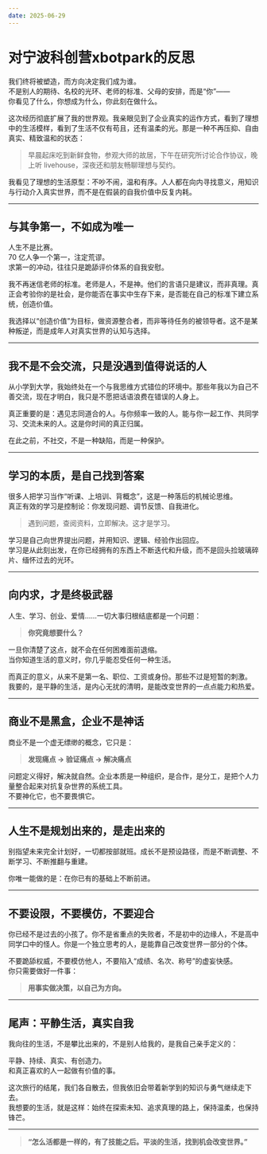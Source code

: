 ```yaml
---
date: 2025-06-29
---
```

# 对宁波科创营xbotpark的反思

我们终将被塑造，而方向决定我们成为谁。  
不是别人的期待、名校的光环、老师的标准、父母的安排，而是“你”——  
你看见了什么，你想成为什么，你此刻在做什么。

这次经历彻底扩展了我的世界观。我亲眼见到了企业真实的运作方式，看到了理想中的生活模样，看到了生活不仅有苟且，还有温柔的光。那是一种不再压抑、自由真实、精致温和的状态：

> 早晨起床吃到新鲜食物，参观大师的故居，下午在研究所讨论合作协议，晚上听 livehouse，深夜还和朋友畅聊理想与契约。

我看见了理想的生活原型：不吵不闹，温和有序。人人都在向内寻找意义，用知识与行动介入真实世界，而不是在假装的自我价值中反复内耗。

---

## 与其争第一，不如成为唯一

人生不是比赛。  
70 亿人争一个第一，注定荒谬。  
求第一的冲动，往往只是跪舔评价体系的自我安慰。

我不再迷信老师的标准。老师是人，不是神。他们的言语只是建议，而非真理。真正会考验你的是社会，是你能否在事实中生存下来，是否能在自己的标准下建立系统，创造价值。

我选择以“创造价值”为目标，做资源整合者，而非等待任务的被领导者。这不是某种叛逆，而是成年人对真实世界的认知与选择。

---

## 我不是不会交流，只是没遇到值得说话的人

从小学到大学，我始终处在一个与我思维方式错位的环境中。那些年我以为自己不善交流，现在才明白，我只是不愿把话语浪费在错误的人身上。

真正重要的是：遇见志同道合的人。与你频率一致的人。能与你一起工作、共同学习、交流未来的人。这是你时间的真正归属。

在此之前，不社交，不是一种缺陷，而是一种保护。

---

## 学习的本质，是自己找到答案

很多人把学习当作“听课、上培训、背概念”，这是一种落后的机械论思维。  
真正有效的学习是控制论：你发现问题、调节反馈、自我进化。

> 遇到问题，查阅资料，立即解决。这才是学习。

学习是自己向世界提出问题，并用知识、逻辑、经验作出回应。  
学习是从此刻出发，在你已经拥有的东西上不断迭代和升级，而不是回头捡玻璃碎片、缅怀过去的光环。

---

## 向内求，才是终极武器

人生、学习、创业、爱情……一切大事归根结底都是一个问题：

> **你究竟想要什么？**

一旦你清楚了这点，就不会在任何困难面前退缩。  
当你知道生活的意义时，你几乎能忍受任何一种生活。

而真正的意义，从来不是第一名、职位、工资或身份。那些不过是短暂的刺激。  
我要的，是平静的生活，是内心无扰的清明，是能改变世界的一点点能力和热爱。

---

## 商业不是黑盒，企业不是神话

商业不是一个虚无缥缈的概念，它只是：

> **发现痛点 → 验证痛点 → 解决痛点**

问题定义得好，解决就自然。企业本质是一种组织，是合作，是分工，是把个人力量整合起来对抗复杂世界的系统工具。  
不要神化它，也不要畏惧它。

---

## 人生不是规划出来的，是走出来的

别指望未来完全计划好，一切都按部就班。成长不是预设路径，而是不断调整、不断学习、不断推翻与重建。

你唯一能做的是：在你已有的基础上不断前进。

---

## 不要设限，不要模仿，不要迎合

你已经不是过去的小孩了。你不是省重点的失败者，不是初中的边缘人，不是高中同学口中的怪人。你是一个独立思考的人，是能靠自己改变世界一部分的个体。

不要跪舔权威，不要模仿他人，不要陷入“成绩、名次、称号”的虚妄快感。  
你只需要做好一件事：

> **用事实做决策，以自己为方向。**

---

## 尾声：平静生活，真实自我

我向往的生活，不是攀比出来的，不是别人给我的，是我自己亲手定义的：

平静、持续、真实、有创造力。  
和真正喜欢的人一起做有价值的事。

这次旅行的结尾，我们各自散去，但我依旧会带着新学到的知识与勇气继续走下去。  
我想要的生活，就是这样：始终在探索未知、追求真理的路上，保持温柔，也保持锋芒。

---

> **“怎么活都是一样的，有了技能之后。平淡的生活，找到机会改变世界。”**

